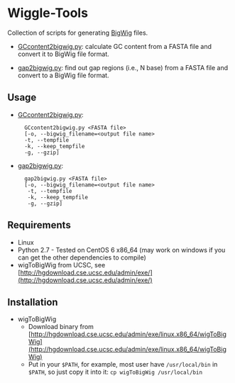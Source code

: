 # Wiggle-Tools

Collection of scripts for generating [BigWig](http://genome.ucsc.edu/goldenPath/help/bigWig.html) files.

* [GCcontent2bigwig.py](GCcontent2bigwig.py): calculate GC content from a FASTA file and convert it to BigWig file format.

* [gap2bigwig.py](gap2bigwig.py): find out gap regions (i.e., N base) from a FASTA file and convert to a BigWig file format.

## Usage

* [GCcontent2bigwig.py](GCcontent2bigwig.py):
  ``` shell
    GCcontent2bigwig.py <FASTA file>
    [-o, --bigwig_filename=<output file name>
    -t, --tempfile
    -k, --keep_tempfile
    -g, --gzip]
  ```

* [gap2bigwig.py](gap2bigwig.py):
  ``` shell
    gap2bigwig.py <FASTA file>
    [-o, --bigwig_filename=<output file name>
     -t, --tempfile
     -k, --keep_tempfile
     -g, --gzip]
  ```

## Requirements

* Linux
* Python 2.7 - Tested on CentOS 6 x86_64 (may work on windows if you can get the other dependencies to compile)
* wigToBigWig from UCSC, see [http://hgdownload.cse.ucsc.edu/admin/exe/](http://hgdownload.cse.ucsc.edu/admin/exe/)

## Installation

* wigToBigWig
  * Download binary from [http://hgdownload.cse.ucsc.edu/admin/exe/linux.x86_64/wigToBigWig](http://hgdownload.cse.ucsc.edu/admin/exe/linux.x86_64/wigToBigWig)
  * Put in your `$PATH`, for example, most user have `/usr/local/bin` in `$PATH`, so just copy it into it: `cp wigToBigWig /usr/local/bin`
